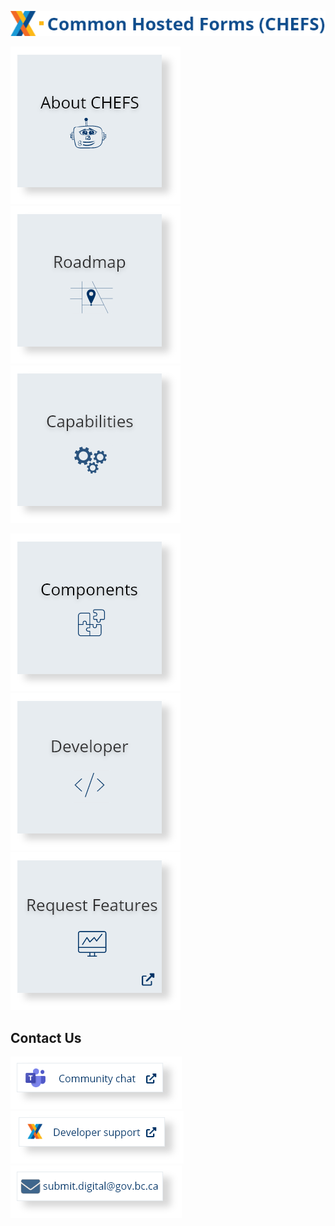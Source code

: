 
![img](images/chefs_text.png)

[![img](images/about-chefs.png)](About-CHEFS) 
[![img](images/roadmap.png)](Product-Roadmap)
[![img](images/capabilities.png)](CHEFS-Capabilities)

[![img](images/components.png)](CHEFS-Components) 
[![img](images/developer.png)](Developer)
[![img](images/request_features.png)](https://chefs-fider.apps.silver.devops.gov.bc.ca/)


## Contact Us
[![img](images/community_chat.png) ](https://teams.microsoft.com/l/channel/19%3a34b9d4b4deb54eebaa9be8bc1ccf02f7%40thread.tacv2/CHEFS?groupId=bef8086f-20c7-43a4-bd07-29ce764e818c&tenantId=6fdb5200-3d0d-4a8a-b036-d3685e359adc)
[![img](images/developer_support.png) ](https://chat.developer.gov.bc.ca/channel/common-components)
<a href="mailto:submit.digital@gov.bc.ca?subject=Subject%20Line&body=Body%20Text" target="_blank">
  <img src="images/email.png" alt="Image description">
</a> 
